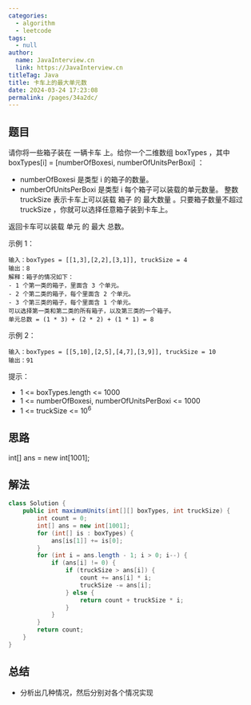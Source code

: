 ```yaml
---
categories: 
  - algorithm
  - leetcode
tags: 
  - null
author: 
  name: JavaInterview.cn
  link: https://JavaInterview.cn
titleTag: Java
title: 卡车上的最大单元数
date: 2024-03-24 17:23:08
permalink: /pages/34a2dc/
---
```


## 题目

请你将一些箱子装在 一辆卡车 上。给你一个二维数组 boxTypes ，其中 boxTypes[i] = [numberOfBoxesi, numberOfUnitsPerBoxi] ：

* numberOfBoxesi 是类型 i 的箱子的数量。
* numberOfUnitsPerBoxi 是类型 i 每个箱子可以装载的单元数量。
整数 truckSize 表示卡车上可以装载 箱子 的 最大数量 。只要箱子数量不超过 truckSize ，你就可以选择任意箱子装到卡车上。

返回卡车可以装载 单元 的 最大 总数。



示例 1：

    输入：boxTypes = [[1,3],[2,2],[3,1]], truckSize = 4
    输出：8
    解释：箱子的情况如下：
    - 1 个第一类的箱子，里面含 3 个单元。
    - 2 个第二类的箱子，每个里面含 2 个单元。
    - 3 个第三类的箱子，每个里面含 1 个单元。
    可以选择第一类和第二类的所有箱子，以及第三类的一个箱子。
    单元总数 = (1 * 3) + (2 * 2) + (1 * 1) = 8
示例 2：

    输入：boxTypes = [[5,10],[2,5],[4,7],[3,9]], truckSize = 10
    输出：91


提示：

* 1 <= boxTypes.length <= 1000
* 1 <= numberOfBoxesi, numberOfUnitsPerBoxi <= 1000
* 1 <= truckSize <= 10<sup>6</sup>
## 思路

int[] ans = new int[1001];


## 解法
```java
class Solution {
    public int maximumUnits(int[][] boxTypes, int truckSize) {
        int count = 0;
        int[] ans = new int[1001];
        for (int[] is : boxTypes) {
            ans[is[1]] += is[0];
        }
        for (int i = ans.length - 1; i > 0; i--) {
            if (ans[i] != 0) {
                if (truckSize > ans[i]) {
                    count += ans[i] * i;
                    truckSize -= ans[i];
                } else {
                    return count + truckSize * i;
                }
            }
        }
        return count;
    }
}

```

## 总结

- 分析出几种情况，然后分别对各个情况实现 
